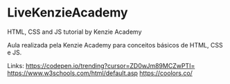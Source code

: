 # LiveKenzieAcademy
HTML, CSS and JS tutorial by Kenzie Academy


Aula realizada pela Kenzie Academy para conceitos básicos de HTML, CSS e JS.

Links:
https://codepen.io/trending?cursor=ZD0wJm89MCZwPTI=
https://www.w3schools.com/html/default.asp
https://coolors.co/
